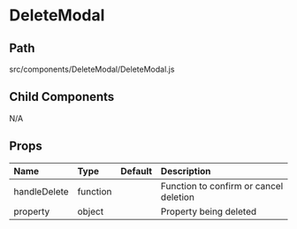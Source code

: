 # DeleteModal

## Path
src/components/DeleteModal/DeleteModal.js

## Child Components
N/A

## Props

| Name | Type | Default | Description |
|:-----|:-----|:-----|:-----|
| handleDelete | function |  | Function to confirm or cancel deletion |
| property | object |  | Property being deleted |

